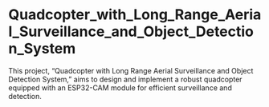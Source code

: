 # Quadcopter_with_Long_Range_Aerial_Surveillance_and_Object_Detection_System
 This project,   “Quadcopter with Long Range Aerial Surveillance and Object Detection System,” aims  to design and implement a robust quadcopter equipped with an ESP32-CAM module for  efficient surveillance and detection. 
